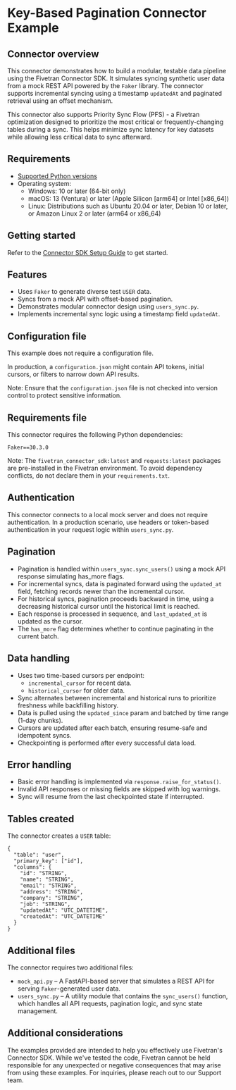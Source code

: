 # Key-Based Pagination Connector Example

## Connector overview
This connector demonstrates how to build a modular, testable data pipeline using the Fivetran Connector SDK. It simulates syncing synthetic user data from a mock REST API powered by the `Faker` library. The connector supports incremental syncing using a timestamp `updatedAt` and paginated retrieval using an offset mechanism.

This connector also supports Priority Sync Flow (PFS) - a Fivetran optimization designed to prioritize the most critical or frequently-changing tables during a sync. This helps minimize sync latency for key datasets while allowing less critical data to sync afterward.


## Requirements
- [Supported Python versions](https://github.com/fivetran/fivetran_connector_sdk/blob/main/README.md#requirements)   
- Operating system:
  - Windows: 10 or later (64-bit only)
  - macOS: 13 (Ventura) or later (Apple Silicon [arm64] or Intel [x86_64])
  - Linux: Distributions such as Ubuntu 20.04 or later, Debian 10 or later, or Amazon Linux 2 or later (arm64 or x86_64)


## Getting started
Refer to the [Connector SDK Setup Guide](https://fivetran.com/docs/connectors/connector-sdk/setup-guide) to get started.


## Features
- Uses `Faker` to generate diverse test `USER` data.
- Syncs from a mock API with offset-based pagination.
- Demonstrates modular connector design using `users_sync.py`.
- Implements incremental sync logic using a timestamp field `updatedAt`.


## Configuration file
This example does not require a configuration file.

In production, a `configuration.json` might contain API tokens, initial cursors, or filters to narrow down API results.

Note: Ensure that the `configuration.json` file is not checked into version control to protect sensitive information.


## Requirements file
This connector requires the following Python dependencies:

```
Faker==30.3.0
```

Note: The `fivetran_connector_sdk:latest` and `requests:latest` packages are pre-installed in the Fivetran environment. To avoid dependency conflicts, do not declare them in your `requirements.txt`.


## Authentication
This connector connects to a local mock server and does not require authentication. In a production scenario, use headers or token-based authentication in your request logic within `users_sync.py`.


## Pagination
- Pagination is handled within `users_sync.sync_users()` using a mock API response simulating has_more flags.
- For incremental syncs, data is paginated forward using the `updated_at` field, fetching records newer than the incremental cursor.
- For historical syncs, pagination proceeds backward in time, using a decreasing historical cursor until the historical limit is reached.
- Each response is processed in sequence, and `last_updated_at` is updated as the cursor.
- The `has_more` flag determines whether to continue paginating in the current batch.


## Data handling
- Uses two time-based cursors per endpoint:
  - `incremental_cursor` for recent data.
  - `historical_cursor` for older data.
- Sync alternates between incremental and historical runs to prioritize freshness while backfilling history.
- Data is pulled using the `updated_since` param and batched by time range (1-day chunks).
- Cursors are updated after each batch, ensuring resume-safe and idempotent syncs.
- Checkpointing is performed after every successful data load.


## Error handling
- Basic error handling is implemented via `response.raise_for_status()`.
- Invalid API responses or missing fields are skipped with log warnings.
- Sync will resume from the last checkpointed state if interrupted.


## Tables created
The connector creates a `USER` table:

```
{
  "table": "user",
  "primary_key": ["id"],
  "columns": {
    "id": "STRING",
    "name": "STRING",
    "email": "STRING",
    "address": "STRING",
    "company": "STRING",
    "job": "STRING",
    "updatedAt": "UTC_DATETIME",
    "createdAt": "UTC_DATETIME"
  }
}
```


## Additional files
The connector requires two additional files: 
- `mock_api.py` – A FastAPI-based server that simulates a REST API for serving `Faker`-generated user data.
- `users_sync.py` – A utility module that contains the `sync_users()` function, which handles all API requests, pagination logic, and sync state management.


## Additional considerations
The examples provided are intended to help you effectively use Fivetran's Connector SDK. While we've tested the code, Fivetran cannot be held responsible for any unexpected or negative consequences that may arise from using these examples. For inquiries, please reach out to our Support team.